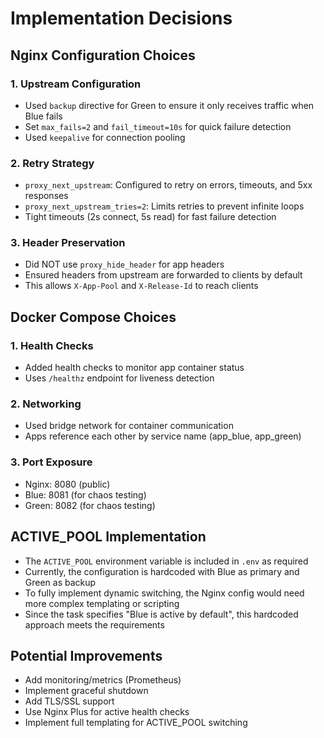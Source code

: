 # Implementation Decisions

## Nginx Configuration Choices

### 1. Upstream Configuration
- Used `backup` directive for Green to ensure it only receives traffic when Blue fails
- Set `max_fails=2` and `fail_timeout=10s` for quick failure detection
- Used `keepalive` for connection pooling

### 2. Retry Strategy
- `proxy_next_upstream`: Configured to retry on errors, timeouts, and 5xx responses
- `proxy_next_upstream_tries=2`: Limits retries to prevent infinite loops
- Tight timeouts (2s connect, 5s read) for fast failure detection

### 3. Header Preservation
- Did NOT use `proxy_hide_header` for app headers
- Ensured headers from upstream are forwarded to clients by default
- This allows `X-App-Pool` and `X-Release-Id` to reach clients

## Docker Compose Choices

### 1. Health Checks
- Added health checks to monitor app container status
- Uses `/healthz` endpoint for liveness detection

### 2. Networking
- Used bridge network for container communication
- Apps reference each other by service name (app_blue, app_green)

### 3. Port Exposure
- Nginx: 8080 (public)
- Blue: 8081 (for chaos testing)
- Green: 8082 (for chaos testing)

## ACTIVE_POOL Implementation
- The `ACTIVE_POOL` environment variable is included in `.env` as required
- Currently, the configuration is hardcoded with Blue as primary and Green as backup
- To fully implement dynamic switching, the Nginx config would need more complex templating or scripting
- Since the task specifies "Blue is active by default", this hardcoded approach meets the requirements

## Potential Improvements
- Add monitoring/metrics (Prometheus)
- Implement graceful shutdown
- Add TLS/SSL support
- Use Nginx Plus for active health checks
- Implement full templating for ACTIVE_POOL switching